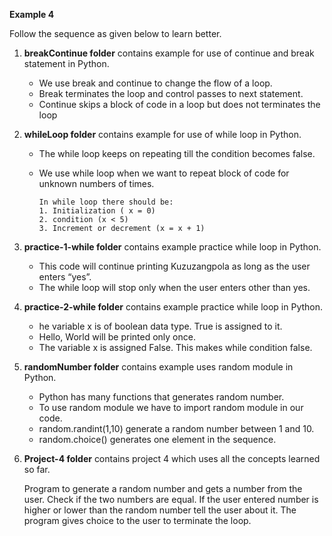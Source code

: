 
**Example 4**

Follow the sequence as given below to learn better.

1. **breakContinue folder** contains example for use of continue and break statement in Python.

    - We use break and continue to change the flow of a loop.
    - Break terminates the loop and control passes to next statement.
    - Continue skips a block of code in a loop but does not terminates the loop

2. **whileLoop folder** contains example for use of while loop in Python.

    - The while loop keeps on repeating till the condition becomes false.
    - We use while loop when we want to repeat block of code for unknown numbers of times.

          In while loop there should be:
          1. Initialization ( x = 0)
          2. condition (x < 5)
          3. Increment or decrement (x = x + 1)
          
3. **practice-1-while folder** contains example practice while loop in Python.

    - This code will continue printing Kuzuzangpola as long as the user enters “yes”.
    - The while loop will stop only when the user enters other than yes.

4. **practice-2-while folder** contains example practice while loop in Python.

    - he variable x is of boolean data type. True is assigned to it.
    - Hello, World will be printed only once.
    - The variable x is assigned False. This makes while condition false.
    
5. **randomNumber folder** contains example uses random module in Python.

    - Python has many functions that generates random number. 
    - To use random module we have to import random module in our code.
    - random.randint(1,10) generate a random number between 1 and 10.
    - random.choice() generates one element in the sequence.

6. **Project-4 folder** contains project 4 which uses all the concepts learned so far. 

    Program to generate a random number and gets a number from the user. Check if the two numbers are equal. 
    If the user entered number is higher or lower than the random number tell the user about it. 
    The program gives choice to the user to terminate the loop.
